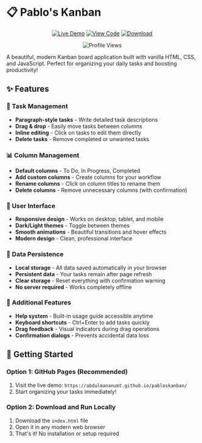 # 📋 Pablo's Kanban

<div align="center">
  
[![Live Demo](https://img.shields.io/badge/🌐-Live%20Demo-green?style=for-the-badge)](https://abdulmananumt.github.io/pabloskanban/)
[![View Code](https://img.shields.io/badge/💻-View%20Code-blue?style=for-the-badge&logo=github)](https://github.com/abdulmananumt/pabloskanban)
[![Download](https://img.shields.io/badge/⬇️-Download-orange?style=for-the-badge)](https://github.com/abdulmananumt/pabloskanban/archive/refs/heads/main.zip)

![Profile Views](https://komarev.com/ghpvc/?username=abdulmananumt&repo=pabloskanban&color=brightgreen&style=flat-square&label=Repository+Views)

</div>

A beautiful, modern Kanban board application built with vanilla HTML, CSS, and JavaScript. Perfect for organizing your daily tasks and boosting productivity!

## ✨ Features

### 🎯 Task Management
- **Paragraph-style tasks** - Write detailed task descriptions
- **Drag & drop** - Easily move tasks between columns
- **Inline editing** - Click on tasks to edit them directly
- **Delete tasks** - Remove completed or unwanted tasks

### 📊 Column Management
- **Default columns** - To Do, In Progress, Completed
- **Add custom columns** - Create columns for your workflow
- **Rename columns** - Click on column titles to rename them
- **Delete columns** - Remove unnecessary columns (with confirmation)

### 🎨 User Interface
- **Responsive design** - Works on desktop, tablet, and mobile
- **Dark/Light themes** - Toggle between themes
- **Smooth animations** - Beautiful transitions and hover effects
- **Modern design** - Clean, professional interface

### 💾 Data Persistence
- **Local storage** - All data saved automatically in your browser
- **Persistent data** - Your tasks remain after page refresh
- **Clear storage** - Reset everything with confirmation warning
- **No server required** - Works completely offline

### 🚀 Additional Features
- **Help system** - Built-in usage guide accessible anytime
- **Keyboard shortcuts** - Ctrl+Enter to add tasks quickly
- **Drag feedback** - Visual indicators during drag operations
- **Confirmation dialogs** - Prevents accidental data loss

## 🚀 Getting Started

### Option 1: GitHub Pages (Recommended)
1. Visit the live demo: `https://abdulmananumt.github.io/pabloskanban/`
2. Start organizing your tasks immediately!

### Option 2: Download and Run Locally
1. Download the `index.html` file
2. Open it in any modern web browser
3. That's it! No installation or setup required



